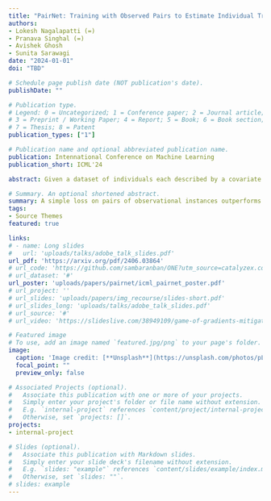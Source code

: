 ```yaml
---
title: "PairNet: Training with Observed Pairs to Estimate Individual Treatment Effect"
authors:
- Lokesh Nagalapatti (=)
- Pranava Singhal (=)
- Avishek Ghosh
- Sunita Sarawagi
date: "2024-01-01"
doi: "TBD"

# Schedule page publish date (NOT publication's date).
publishDate: ""

# Publication type.
# Legend: 0 = Uncategorized; 1 = Conference paper; 2 = Journal article;
# 3 = Preprint / Working Paper; 4 = Report; 5 = Book; 6 = Book section;
# 7 = Thesis; 8 = Patent
publication_types: ["1"]

# Publication name and optional abbreviated publication name.
publication: Intennational Conference on Machine Learning
publication_short: ICML'24

abstract: Given a dataset of individuals each described by a covariate vector, a treatment, and an observed outcome on the treatment, the goal of the individual treatment effect (ITE) estimation task is to predict outcome changes resulting from a change in treatment. A fundamental challenge is that in the observational data, a covariate's outcome is observed only under one treatment, whereas we need to infer the difference in outcomes under two different treatments. Several existing approaches address this issue through training with inferred pseudo-outcomes, but their success relies on the quality of these pseudo-outcomes. We propose PairNet, a novel ITE estimation training strategy that minimizes losses over pairs of examples based on their factual observed outcomes. Theoretical analysis for binary treatments reveals that PairNet is a consistent estimator of ITE risk, and achieves smaller generalization error than baseline models. Empirical comparison with thirteen existing methods across eight benchmarks, covering both discrete and continuous treatments, shows that PairNet achieves significantly lower ITE error compared to the baselines. Also, it is model-agnostic and easy to implement.

# Summary. An optional shortened abstract.
summary: A simple loss on pairs of observational instances outperforms (almost) SOTA approaches on Treatment Effect Estimation
tags:
- Source Themes
featured: true

links:
# - name: Long slides
#   url: 'uploads/talks/adobe_talk_slides.pdf'
url_pdf: 'https://arxiv.org/pdf/2406.03864'
# url_code: 'https://github.com/sambaranban/ONE?utm_source=catalyzex.com'
# url_dataset: '#'
url_poster: 'uploads/papers/pairnet/icml_pairnet_poster.pdf'
# url_project: ''
# url_slides: 'uploads/papers/img_recourse/slides-short.pdf'
# url_slides_long: 'uploads/talks/adobe_talk_slides.pdf'
# url_source: '#'
# url_video: 'https://slideslive.com/38949109/game-of-gradients-mitigating-irrelevant-clients-in-federated-learning'

# Featured image
# To use, add an image named `featured.jpg/png` to your page's folder. 
image:
  caption: 'Image credit: [**Unsplash**](https://unsplash.com/photos/pLCdAaMFLTE)'
  focal_point: ""
  preview_only: false

# Associated Projects (optional).
#   Associate this publication with one or more of your projects.
#   Simply enter your project's folder or file name without extension.
#   E.g. `internal-project` references `content/project/internal-project/index.md`.
#   Otherwise, set `projects: []`.
projects:
- internal-project

# Slides (optional).
#   Associate this publication with Markdown slides.
#   Simply enter your slide deck's filename without extension.
#   E.g. `slides: "example"` references `content/slides/example/index.md`.
#   Otherwise, set `slides: ""`.
# slides: example
---
```

<!-- 
{{% callout note %}}
Click the *Cite* button above to demo the feature to enable visitors to import publication metadata into their reference management software.
{{% /callout %}}

{{% callout note %}}
Create your slides in Markdown - click the *Slides* button to check out the example.
{{% /callout %}}

Supplementary notes can be added here, including [code, math, and images](https://wowchemy.com/docs/writing-markdown-latex/). -->
